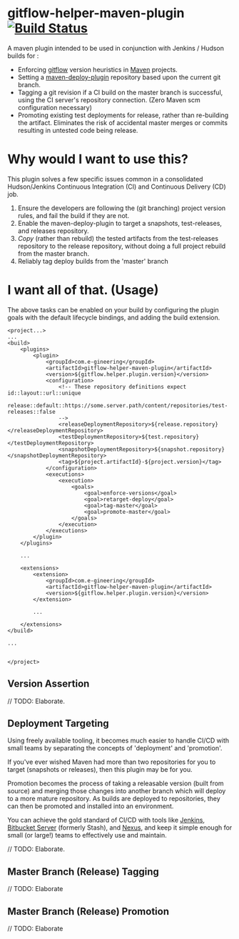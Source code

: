 # gitflow-helper-maven-plugin [![Build Status](https://travis-ci.org/egineering-llc/gitflow-helper-maven-plugin.svg?branch=master)](https://travis-ci.org/egineering-llc/gitflow-helper-maven-plugin)

A maven plugin intended to be used in conjunction with Jenkins / Hudson builds for :

 * Enforcing [gitflow](http://nvie.com/posts/a-successful-git-branching-model/) version heuristics in [Maven](http://maven.apache.org/) projects.
 * Setting a [maven-deploy-plugin](https://maven.apache.org/plugins/maven-deploy-plugin/) repository based upon the current git branch.
 * Tagging a git revision if a CI build on the master branch is successful, using the CI server's repository connection. (Zero Maven scm configuration necessary)
 * Promoting existing test deployments for release, rather than re-building the artifact. Eliminates the risk of accidental master merges or commits resulting in untested code being release. 

# Why would I want to use this?

This plugin solves a few specific issues common in a consolidated Hudson/Jenkins Continuous Integration (CI) and Continuous Delivery (CD) job.

 1. Ensure the developers are following the (git branching) project version rules, and fail the build if they are not.
 2. Enable the maven-deploy-plugin to target a snapshots, test-releases, and releases repository.
 3. _Copy_ (rather than rebuild) the tested artifacts from the test-releases repository to the release repository, without doing a full project rebuild from the master branch.
 4. Reliably tag deploy builds from the 'master' branch
 
# I want all of that. (Usage)

The above tasks can be enabled on your build by configuring the plugin goals with the default lifecycle bindings, and adding the build extension.

    <project...>
    ...
    <build>
        <plugins>
            <plugin>
                <groupId>com.e-gineering</groupId>
                <artifactId>gitflow-helper-maven-plugin</artifactId>
                <version>${gitflow.helper.plugin.version}</version>
                <configuration>
                    <!-- These repository definitions expect id::layout::url::unique 
                         release::default::https://some.server.path/content/repositories/test-releases::false
                    -->
                    <releaseDeploymentRepository>${release.repository}</releaseDeploymentRepository>
                    <testDeploymentRepository>${test.repository}</testDeploymentRepository>
                    <snapshotDeploymentRepository>${snapshot.repository}</snapshotDeploymentRepository>
                    <tag>${project.artifactId}-${project.version}</tag>
                </configuration>
                <executions>
                    <execution>
                        <goals>
                            <goal>enforce-versions</goal>
                            <goal>retarget-deploy</goal>
                            <goal>tag-master</goal>
                            <goal>promote-master</goal>
                        </goals>
                    </execution>
                </executions>
            </plugin>
        </plugins>
        
        ...
        
        <extensions>
            <extension>
                <groupId>com.e-gineering</groupId>
                <artifactId>gitflow-helper-maven-plugin</artifactId>
                <version>${gitflow.helper.plugin.version}</version>
            </extension>
            
            ...
            
        </extensions>
    </build>
    
    ...
    
    
    </project>


## Version Assertion

// TODO: Elaborate.

## Deployment Targeting

Using freely available tooling, it becomes much easier to handle CI/CD with small teams by separating the concepts of 'deployment' and 'promotion'.

If you've ever wished Maven had more than two repositories for you to target (snapshots or releases), then this plugin may be for you.

Promotion becomes the process of taking a releasable version (built from source) and merging those changes into another 
branch which will deploy to a more mature repository. As builds are deployed to repositories, they can then be promoted 
and installed into an environment.

You can achieve the gold standard of CI/CD with tools like [Jenkins](https://jenkins-ci.org/), [Bitbucket Server](https://www.atlassian.com/software/bitbucket/server) (formerly Stash), and [Nexus](http://www.sonatype.org/nexus/), and keep it simple enough for small (or large!) teams to effectively use and maintain.

// TODO: Elaborate.

## Master Branch (Release) Tagging

// TODO: Elaborate

## Master Branch (Release) Promotion

// TODO: Elaborate
